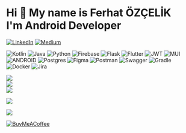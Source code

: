 # Hi 👋 My name is Ferhat ÖZÇELİK<br>I'm Android Developer

[![LinkedIn](https://img.shields.io/badge/LinkedIn-%230077B5.svg?logo=linkedin&logoColor=white)](https://linkedin.com/in/ferhatozcelik) [![Medium](https://img.shields.io/badge/Medium-12100E?logo=medium&logoColor=white)](https://medium.com/@ferhatozcelik) 

![Kotlin](https://img.shields.io/badge/kotlin-%230095D5.svg?style=flat&logo=kotlin&logoColor=white) ![Java](https://img.shields.io/badge/java-%23ED8B00.svg?style=flat&logo=java&logoColor=white) ![Python](https://img.shields.io/badge/python-3670A0?style=flat&logo=python&logoColor=ffdd54) ![Firebase](https://img.shields.io/badge/firebase-%23039BE5.svg?style=flat&logo=firebase) ![Flask](https://img.shields.io/badge/flask-%23000.svg?style=flat&logo=flask&logoColor=white) ![Flutter](https://img.shields.io/badge/Flutter-%2302569B.svg?style=flat&logo=Flutter&logoColor=white) ![JWT](https://img.shields.io/badge/JWT-black?style=flat&logo=JSON%20web%20tokens) ![MUI](https://img.shields.io/badge/MUI-%230081CB.svg?style=flat&logo=material-ui&logoColor=white) ![ANDROID](https://img.shields.io/badge/android-%2320232a.svg?style=flat&logo=android&logoColor=%a4c639) ![Postgres](https://img.shields.io/badge/postgres-%23316192.svg?style=flat&logo=postgresql&logoColor=white) 	![Figma](https://img.shields.io/badge/figma-%23F24E1E.svg?style=flat&logo=figma&logoColor=white) ![Postman](https://img.shields.io/badge/Postman-FF6C37?style=flat&logo=postman&logoColor=white) ![Swagger](https://img.shields.io/badge/-Swagger-%23Clojure?style=flat&logo=swagger&logoColor=white) ![Gradle](https://img.shields.io/badge/Gradle-02303A.svg?style=flat&logo=Gradle&logoColor=white) ![Docker](https://img.shields.io/badge/docker-%230db7ed.svg?style=flat&logo=docker&logoColor=white) ![Jira](https://img.shields.io/badge/jira-%230A0FFF.svg?style=flat&logo=jira&logoColor=white)

![](https://github-readme-stats.vercel.app/api?username=ferhatozcelik&theme=default&hide_border=false&include_all_commits=true&count_private=true)<br/>
![](https://github-readme-streak-stats.herokuapp.com/?user=ferhatozcelik&theme=default&hide_border=false)<br/>
![](https://github-readme-stats.vercel.app/api/top-langs/?username=ferhatozcelik&theme=default&hide_border=false&include_all_commits=true&count_private=true&layout=compact)

![](https://github-contributor-stats.vercel.app/api?username=ferhatozcelik&limit=5&theme=flat&combine_all_yearly_contributions=true)

[![](https://visitcount.itsvg.in/api?id=ferhatozcelik&icon=0&color=12)](https://visitcount.itsvg.in)

[![BuyMeACoffee](https://img.shields.io/badge/Buy%20Me%20a%20Coffee-ffdd00?style=for-the-badge&logo=buy-me-a-coffee&logoColor=black)](https://buymeacoffee.com/ferhatozcelik) 

